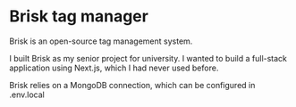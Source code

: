 # Brisk tag manager

Brisk is an open-source tag management system.

I built Brisk as my senior project for university. I wanted to build a full-stack application using
Next.js, which I had never used before.

Brisk relies on a MongoDB connection, which can be configured in .env.local
